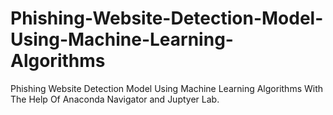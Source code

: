 # Phishing-Website-Detection-Model-Using-Machine-Learning-Algorithms
Phishing Website Detection Model Using Machine Learning Algorithms With The Help Of Anaconda Navigator and Juptyer Lab.

